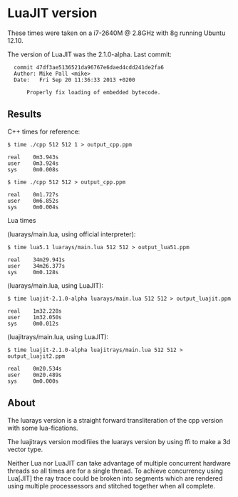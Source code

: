 LuaJIT version
==============

These times were taken on a i7-2640M @ 2.8GHz with 8g running Ubuntu 12.10.

The version of LuaJIT was the 2.1.0-alpha.  Last commit:

	  commit 47df3ae5136521da96767e6daed4cdd241de2fa6
	  Author: Mike Pall <mike>
	  Date:   Fri Sep 20 11:36:33 2013 +0200

	      Properly fix loading of embedded bytecode.

Results
-------

C++ times for reference:

	$ time ./cpp 512 512 1 > output_cpp.ppm

	real    0m3.943s
	user    0m3.924s
	sys     0m0.008s

	$ time ./cpp 512 512 > output_cpp.ppm

	real    0m1.727s
	user    0m6.852s
	sys     0m0.004s

Lua times 

(luarays/main.lua, using official interpreter):

	$ time lua5.1 luarays/main.lua 512 512 > output_lua51.ppm

	real    34m29.941s
	user    34m26.377s
	sys     0m0.128s

(luarays/main.lua, using LuaJIT):

	$ time luajit-2.1.0-alpha luarays/main.lua 512 512 > output_luajit.ppm

	real    1m32.228s
	user    1m32.050s
	sys     0m0.012s

(luajitrays/main.lua, using LuaJIT):

	$ time luajit-2.1.0-alpha luajitrays/main.lua 512 512 > output_luajit2.ppm

	real    0m20.534s
	user    0m20.489s
	sys     0m0.000s

About
-----

The luarays version is a straight forward transliteration of the cpp version with some lua-fications.

The luajitrays version modifiies the luarays version by using ffi to make a 3d vector type.

Neither Lua nor LuaJIT can take advantage of multiple concurrent hardware threads so all times are for a single thread.  To achieve concurrency using Lua[JIT] the ray trace could be broken into segments which are rendered using multiple processessors and stitched together when all complete.


